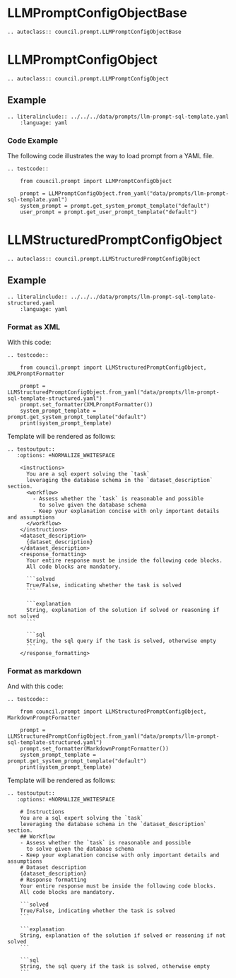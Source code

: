 # LLMPromptConfigObjectBase

```{eval-rst}
.. autoclass:: council.prompt.LLMPromptConfigObjectBase
```

# LLMPromptConfigObject

```{eval-rst}
.. autoclass:: council.prompt.LLMPromptConfigObject
```

## Example

```{eval-rst}
.. literalinclude:: ../../../data/prompts/llm-prompt-sql-template.yaml
    :language: yaml
```

### Code Example

The following code illustrates the way to load prompt from a YAML file.

```{eval-rst}
.. testcode::

    from council.prompt import LLMPromptConfigObject

    prompt = LLMPromptConfigObject.from_yaml("data/prompts/llm-prompt-sql-template.yaml")
    system_prompt = prompt.get_system_prompt_template("default")
    user_prompt = prompt.get_user_prompt_template("default")
```

# LLMStructuredPromptConfigObject

```{eval-rst}
.. autoclass:: council.prompt.LLMStructuredPromptConfigObject
```

## Example

```{eval-rst}
.. literalinclude:: ../../../data/prompts/llm-prompt-sql-template-structured.yaml
    :language: yaml
```

### Format as XML

With this code:

```{eval-rst}
.. testcode::

    from council.prompt import LLMStructuredPromptConfigObject, XMLPromptFormatter

    prompt = LLMStructuredPromptConfigObject.from_yaml("data/prompts/llm-prompt-sql-template-structured.yaml")
    prompt.set_formatter(XMLPromptFormatter())
    system_prompt_template = prompt.get_system_prompt_template("default")
    print(system_prompt_template)
```

Template will be rendered as follows:

```{eval-rst}
.. testoutput::
   :options: +NORMALIZE_WHITESPACE

    <instructions>
      You are a sql expert solving the `task` 
      leveraging the database schema in the `dataset_description` section.
      <workflow>
        - Assess whether the `task` is reasonable and possible
          to solve given the database schema
        - Keep your explanation concise with only important details and assumptions
      </workflow>
    </instructions>
    <dataset_description>
      {dataset_description}
    </dataset_description>
    <response_formatting>
      Your entire response must be inside the following code blocks.
      All code blocks are mandatory.
    
      ```solved
      True/False, indicating whether the task is solved
      ```
    
      ```explanation
      String, explanation of the solution if solved or reasoning if not solved
      ```
    
      ```sql
      String, the sql query if the task is solved, otherwise empty
      ```
    </response_formatting>
```

### Format as markdown

And with this code:

```{eval-rst}
.. testcode::

    from council.prompt import LLMStructuredPromptConfigObject, MarkdownPromptFormatter

    prompt = LLMStructuredPromptConfigObject.from_yaml("data/prompts/llm-prompt-sql-template-structured.yaml")
    prompt.set_formatter(MarkdownPromptFormatter())
    system_prompt_template = prompt.get_system_prompt_template("default")
    print(system_prompt_template)
```

Template will be rendered as follows:

```{eval-rst}
.. testoutput::
   :options: +NORMALIZE_WHITESPACE

    # Instructions
    You are a sql expert solving the `task` 
    leveraging the database schema in the `dataset_description` section.
    ## Workflow
    - Assess whether the `task` is reasonable and possible
      to solve given the database schema
    - Keep your explanation concise with only important details and assumptions
    # Dataset description
    {dataset_description}
    # Response formatting
    Your entire response must be inside the following code blocks.
    All code blocks are mandatory.
    
    ```solved
    True/False, indicating whether the task is solved
    ```
    
    ```explanation
    String, explanation of the solution if solved or reasoning if not solved
    ```
    
    ```sql
    String, the sql query if the task is solved, otherwise empty
    ```
```